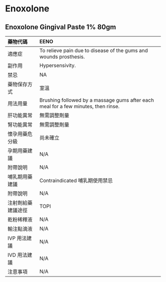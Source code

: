 # Enoxolone

## Enoxolone Gingival Paste 1% 80gm

| 藥物代碼 | EENO |
| :--- | :--- |
| 適應症 | To relieve pain due to disease of the gums and wounds prosthesis. |
| 副作用 | Hypersensivity. |
| 禁忌 | NA |
| 藥物保存方式 | 室溫 |
| 用法用量 | Brushing followed by a massage gums after each meal for a few minutes, then rinse. |
| 肝功能異常 | 無需調整劑量 |
| 腎功能異常 | 無需調整劑量 |
| 懷孕用藥危分級 | 尚未確立 |
| 孕期用藥建議 | N/A |
| 附帶說明 | N/A |
| 哺乳期用藥建議 | Contraindicated 哺乳期使用禁忌 |
| 附帶說明 | N/A |
| 注射劑給藥建議途徑 | TOPI |
| 乾粉稀釋液 | N/A |
| 輸注點滴液 | N/A |
| IVP 用法建議 | N/A |
| IVD 用法建議 | N/A |
| 注意事項 | N/A |

